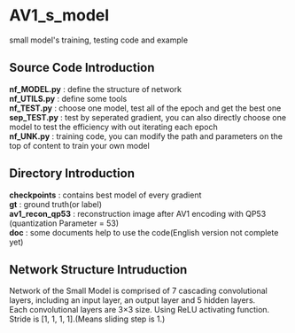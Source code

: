 # AV1_s_model
small model's training, testing code and example
## Source Code Introduction
**nf_MODEL.py** : define the structure of network  
**nf_UTILS.py** : define some tools  
**nf_TEST.py** : choose one model, test all of the epoch and get the best one  
**sep_TEST.py** : test by seperated gradient, you can also directly choose one model to test the efficiency with out iterating each epoch  
**nf_UNK.py** : training code, you can modify the path and parameters on the top of content to train your own model  
## Directory Introduction  
**checkpoints** : contains best model of every gradient  
**gt** : ground truth(or label)  
**av1_recon_qp53** : reconstruction image after AV1 encoding with QP53 (quantization Parameter = 53)  
**doc** : some documents help to use the code(English version not complete yet)  
## Network Structure Intruduction
Network of the Small Model is comprised of 7 cascading convolutional layers, including an input layer, an output layer and 5 hidden layers.  
Each convolutional layers are 3×3 size. Using ReLU activating function. Stride is [1, 1, 1, 1].(Means sliding step is 1.)  
